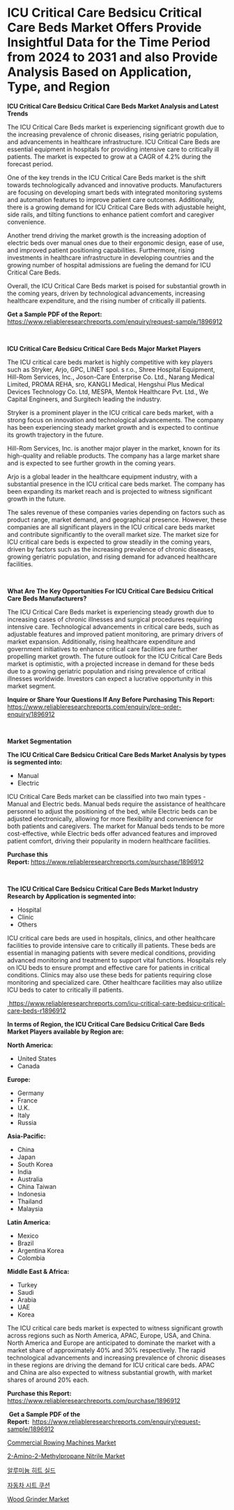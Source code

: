 <p><h1>ICU Critical Care Bedsicu Critical Care Beds Market Offers Provide Insightful Data for the Time Period from 2024 to 2031 and also Provide Analysis Based on Application, Type, and Region</h1></p><p><strong>ICU Critical Care Bedsicu Critical Care Beds Market Analysis and Latest Trends</strong></p>
<p><p>The ICU Critical Care Beds market is experiencing significant growth due to the increasing prevalence of chronic diseases, rising geriatric population, and advancements in healthcare infrastructure. ICU Critical Care Beds are essential equipment in hospitals for providing intensive care to critically ill patients. The market is expected to grow at a CAGR of 4.2% during the forecast period.</p><p>One of the key trends in the ICU Critical Care Beds market is the shift towards technologically advanced and innovative products. Manufacturers are focusing on developing smart beds with integrated monitoring systems and automation features to improve patient care outcomes. Additionally, there is a growing demand for ICU Critical Care Beds with adjustable height, side rails, and tilting functions to enhance patient comfort and caregiver convenience.</p><p>Another trend driving the market growth is the increasing adoption of electric beds over manual ones due to their ergonomic design, ease of use, and improved patient positioning capabilities. Furthermore, rising investments in healthcare infrastructure in developing countries and the growing number of hospital admissions are fueling the demand for ICU Critical Care Beds.</p><p>Overall, the ICU Critical Care Beds market is poised for substantial growth in the coming years, driven by technological advancements, increasing healthcare expenditure, and the rising number of critically ill patients.</p></p>
<p><strong>Get a Sample PDF of the Report:&nbsp;</strong> <a href="https://www.reliableresearchreports.com/enquiry/request-sample/1896912">https://www.reliableresearchreports.com/enquiry/request-sample/1896912</a></p>
<p>&nbsp;</p>
<p><strong>ICU Critical Care Bedsicu Critical Care Beds Major Market Players</strong></p>
<p><p>The ICU critical care beds market is highly competitive with key players such as Stryker, Arjo, GPC, LINET spol. s r.o., Shree Hospital Equipment, Hill-Rom Services, Inc., Joson-Care Enterprise Co. Ltd., Narang Medical Limited, PROMA REHA, sro, KANGLI Medical, Hengshui Plus Medical Devices Technology Co. Ltd, MESPA, Mentok Healthcare Pvt. Ltd., We Capital Engineers, and Surgitech leading the industry.</p><p>Stryker is a prominent player in the ICU critical care beds market, with a strong focus on innovation and technological advancements. The company has been experiencing steady market growth and is expected to continue its growth trajectory in the future.</p><p>Hill-Rom Services, Inc. is another major player in the market, known for its high-quality and reliable products. The company has a large market share and is expected to see further growth in the coming years.</p><p>Arjo is a global leader in the healthcare equipment industry, with a substantial presence in the ICU critical care beds market. The company has been expanding its market reach and is projected to witness significant growth in the future.</p><p>The sales revenue of these companies varies depending on factors such as product range, market demand, and geographical presence. However, these companies are all significant players in the ICU critical care beds market and contribute significantly to the overall market size. The market size for ICU critical care beds is expected to grow steadily in the coming years, driven by factors such as the increasing prevalence of chronic diseases, growing geriatric population, and rising demand for advanced healthcare facilities.</p></p>
<p>&nbsp;</p>
<p><strong>What Are The Key Opportunities For ICU Critical Care Bedsicu Critical Care Beds Manufacturers?</strong></p>
<p><p>The ICU Critical Care Beds market is experiencing steady growth due to increasing cases of chronic illnesses and surgical procedures requiring intensive care. Technological advancements in critical care beds, such as adjustable features and improved patient monitoring, are primary drivers of market expansion. Additionally, rising healthcare expenditure and government initiatives to enhance critical care facilities are further propelling market growth. The future outlook for the ICU Critical Care Beds market is optimistic, with a projected increase in demand for these beds due to a growing geriatric population and rising prevalence of critical illnesses worldwide. Investors can expect a lucrative opportunity in this market segment.</p></p>
<p><strong>Inquire or Share Your Questions If Any Before Purchasing This Report:</strong> <a href="https://www.reliableresearchreports.com/enquiry/pre-order-enquiry/1896912">https://www.reliableresearchreports.com/enquiry/pre-order-enquiry/1896912</a></p>
<p>&nbsp;</p>
<p><strong>Market Segmentation</strong></p>
<p><strong>The ICU Critical Care Bedsicu Critical Care Beds Market Analysis by types is segmented into:</strong></p>
<p><ul><li>Manual</li><li>Electric</li></ul></p>
<p><p>ICU Critical Care Beds market can be classified into two main types - Manual and Electric beds. Manual beds require the assistance of healthcare personnel to adjust the positioning of the bed, while Electric beds can be adjusted electronically, allowing for more flexibility and convenience for both patients and caregivers. The market for Manual beds tends to be more cost-effective, while Electric beds offer advanced features and improved patient comfort, driving their popularity in modern healthcare facilities.</p></p>
<p><strong>Purchase this Report:&nbsp;</strong><a href="https://www.reliableresearchreports.com/purchase/1896912">https://www.reliableresearchreports.com/purchase/1896912</a></p>
<p>&nbsp;</p>
<p><strong>The ICU Critical Care Bedsicu Critical Care Beds Market Industry Research by Application is segmented into:</strong></p>
<p><ul><li>Hospital</li><li>Clinic</li><li>Others</li></ul></p>
<p><p>ICU critical care beds are used in hospitals, clinics, and other healthcare facilities to provide intensive care to critically ill patients. These beds are essential in managing patients with severe medical conditions, providing advanced monitoring and treatment to support vital functions. Hospitals rely on ICU beds to ensure prompt and effective care for patients in critical conditions. Clinics may also use these beds for patients requiring close monitoring and specialized care. Other healthcare facilities may also utilize ICU beds to cater to critically ill patients.</p></p>
<p><a href="https://www.reliableresearchreports.com/icu-critical-care-bedsicu-critical-care-beds-r1896912">&nbsp;https://www.reliableresearchreports.com/icu-critical-care-bedsicu-critical-care-beds-r1896912</a></p>
<p><strong>In terms of Region, the ICU Critical Care Bedsicu Critical Care Beds Market Players available by Region are:</strong></p>
<p>
    <p> <strong> North America: </strong>
        <ul>
            <li>United States</li>
            <li>Canada</li>
        </ul>
        </p> 
    <p> <strong> Europe: </strong>
        <ul>
            <li>Germany</li>
            <li>France</li>
            <li>U.K.</li>
            <li>Italy</li>
            <li>Russia</li>
        </ul>
        </p> 
    <p> <strong> Asia-Pacific: </strong>
        <ul>
            <li>China</li>
            <li>Japan</li>
            <li>South Korea</li>
            <li>India</li>
            <li>Australia</li>
            <li>China Taiwan</li>
            <li>Indonesia</li>
            <li>Thailand</li>
            <li>Malaysia</li>
        </ul>
        </p> 
    <p> <strong> Latin America: </strong>
        <ul>
            <li>Mexico</li>
            <li>Brazil</li>
            <li>Argentina Korea</li>
            <li>Colombia</li>
        </ul>
        </p> 
    <p> <strong> Middle East & Africa: </strong>
        <ul>
            <li>Turkey</li>
            <li>Saudi</li>
            <li>Arabia</li>
            <li>UAE</li>
            <li>Korea</li>
        </ul>
    </p>
    </p>
<p><p>The ICU critical care beds market is expected to witness significant growth across regions such as North America, APAC, Europe, USA, and China. North America and Europe are anticipated to dominate the market with a market share of approximately 40% and 30% respectively. The rapid technological advancements and increasing prevalence of chronic diseases in these regions are driving the demand for ICU critical care beds. APAC and China are also expected to witness substantial growth, with market shares of around 20% each.</p></p>
<p><strong>Purchase this Report: </strong><a href="https://www.reliableresearchreports.com/purchase/1896912">https://www.reliableresearchreports.com/purchase/1896912</a></p>
<p>&nbsp;<strong>Get a Sample PDF of the Report:&nbsp;&nbsp;</strong><a href="https://www.reliableresearchreports.com/enquiry/request-sample/1896912">https://www.reliableresearchreports.com/enquiry/request-sample/1896912</a></p>
<p><strong></strong></p>
<p><p><a href="https://www.linkedin.com/pulse/commercial-rowing-machines-market-research-report-its-history-aivce">Commercial Rowing Machines Market</a></p><p><a href="https://issuu.com/reportprime-2/docs/2-amino-2-methylpropane-nitrile-market-size-2030.p">2-Amino-2-Methylpropane Nitrile Market</a></p><p><a href="https://github.com/khytkeqagplkzqvh/Market-Research-Report-List-2/blob/main/751777547720.md">알루미늄 히트 실드</a></p><p><a href="https://github.com/bvubpqd5241630/Market-Research-Report-List-2/blob/main/889032247719.md">자동차 시트 쿠션</a></p><p><a href="https://www.linkedin.com/pulse/wood-grinder-market-insights-cagr-trends-growth-strategies-fqove">Wood Grinder Market</a></p></p>